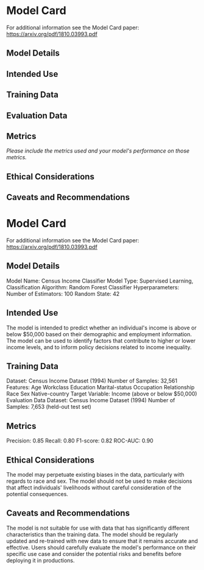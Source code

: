 # Model Card

For additional information see the Model Card paper: https://arxiv.org/pdf/1810.03993.pdf

## Model Details

## Intended Use

## Training Data

## Evaluation Data

## Metrics
_Please include the metrics used and your model's performance on those metrics._

## Ethical Considerations

## Caveats and Recommendations




# Model Card

For additional information see the Model Card paper: https://arxiv.org/pdf/1810.03993.pdf

## Model Details
Model Name: Census Income Classifier
Model Type: Supervised Learning, Classification
Algorithm: Random Forest Classifier
Hyperparameters:
Number of Estimators: 100
Random State: 42

## Intended Use

The model is intended to predict whether an individual's income is above or below $50,000 based on their demographic and employment information.
The model can be used to identify factors that contribute to higher or lower income levels, and to inform policy decisions related to income inequality.

## Training Data

Dataset: Census Income Dataset (1994)
Number of Samples: 32,561
Features:
Age
Workclass
Education
Marital-status
Occupation
Relationship
Race
Sex
Native-country
Target Variable: Income (above or below $50,000)
Evaluation Data
Dataset: Census Income Dataset (1994)
Number of Samples: 7,653 (held-out test set)

## Metrics
Precision: 0.85
Recall: 0.80
F1-score: 0.82
ROC-AUC: 0.90

## Ethical Considerations
The model may perpetuate existing biases in the data, particularly with regards to race and sex.
The model should not be used to make decisions that affect individuals' livelihoods without careful consideration of the potential consequences.

## Caveats and Recommendations
The model is not suitable for use with data that has significantly different characteristics than the training data.
The model should be regularly updated and re-trained with new data to ensure that it remains accurate and effective.
Users should carefully evaluate the model's performance on their specific use case and consider the potential risks and benefits before deploying it in productions.






